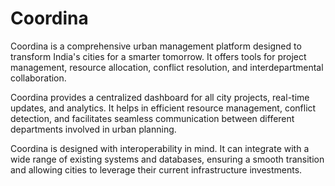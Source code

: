 # Coordina

Coordina is a comprehensive urban management platform designed to transform India's cities for a smarter tomorrow. It offers tools for project management, resource allocation, conflict resolution, and interdepartmental collaboration.

Coordina provides a centralized dashboard for all city projects, real-time updates, and analytics. It helps in efficient resource management, conflict detection, and facilitates seamless communication between different departments involved in urban planning.

Coordina is designed with interoperability in mind. It can integrate with a wide range of existing systems and databases, ensuring a smooth transition and allowing cities to leverage their current infrastructure investments.
